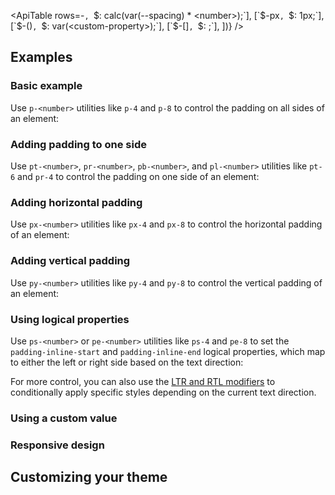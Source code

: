 <ApiTable
  rows=-<number>`, `$: calc(var(--spacing) * <number>);`],
    [`$-px`, `$: 1px;`],
    [`$-(<custom-property>)`, `$: var(<custom-property>);`],
    [`$-[<value>]`, `$: <value>;`],
  ])}
/>

## Examples

### Basic example

Use `p-<number>` utilities like `p-4` and `p-8` to control the padding on all sides of an element:

### Adding padding to one side

Use `pt-<number>`, `pr-<number>`, `pb-<number>`, and `pl-<number>` utilities like `pt-6` and `pr-4` to control the padding on one side of an element:

### Adding horizontal padding

Use `px-<number>` utilities like `px-4` and `px-8` to control the horizontal padding of an element:

### Adding vertical padding

Use `py-<number>` utilities like `py-4` and `py-8` to control the vertical padding of an element:

### Using logical properties

Use `ps-<number>` or `pe-<number>` utilities like `ps-4` and `pe-8` to set the `padding-inline-start` and `padding-inline-end` logical properties, which map to either the left or right side based on the text direction:

For more control, you can also use the [LTR and RTL modifiers](/docs/hover-focus-and-other-states#rtl-support) to conditionally apply specific styles depending on the current text direction.

### Using a custom value

### Responsive design

## Customizing your theme